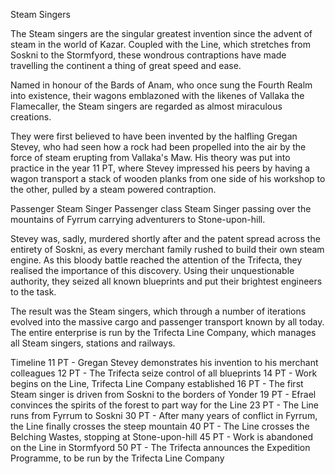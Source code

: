 Steam Singers

The Steam singers are the singular greatest invention since the advent of steam in the world of Kazar. Coupled with the Line, which stretches from Soskni to the Stormfyord, these wondrous contraptions have made travelling the continent a thing of great speed and ease.

Named in honour of the Bards of Anam, who once sung the Fourth Realm into existence, their wagons emblazoned with the likenes of Vallaka the Flamecaller, the Steam singers are regarded as almost miraculous creations.

They were first believed to have been invented by the halfling Gregan Stevey, who had seen how a rock had been propelled into the air by the force of steam erupting from Vallaka's Maw. His theory was put into practice in the year 11 PT, where Stevey impressed his peers by having a wagon transport a stack of wooden planks from one side of his workshop to the other, pulled by a steam powered contraption.

Passenger Steam Singer
Passenger class Steam Singer passing over the mountains of Fyrrum carrying adventurers to Stone-upon-hill.

Stevey was, sadly, murdered shortly after and the patent spread across the entirety of Soskni, as every merchant family rushed to build their own steam engine. As this bloody battle reached the attention of the Trifecta, they realised the importance of this discovery. Using their unquestionable authority, they seized all known blueprints and put their brightest engineers to the task.

The result was the Steam singers, which through a number of iterations evolved into the massive cargo and passenger transport known by all today. The entire enterprise is run by the Trifecta Line Company, which manages all Steam singers, stations and railways.

Timeline
11 PT - Gregan Stevey demonstrates his invention to his merchant colleagues
12 PT - The Trifecta seize control of all blueprints
14 PT - Work begins on the Line, Trifecta Line Company established
16 PT - The first Steam singer is driven from Soskni to the borders of Yonder
19 PT - Efrael convinces the spirits of the forest to part way for the Line
23 PT - The Line runs from Fyrrum to Soskni
30 PT - After many years of conflict in Fyrrum, the Line finally crosses the steep mountain
40 PT - The Line crosses the Belching Wastes, stopping at Stone-upon-hill
45 PT - Work is abandoned on the Line in Stormfyord
50 PT - The Trifecta announces the Expedition Programme, to be run by the Trifecta Line Company